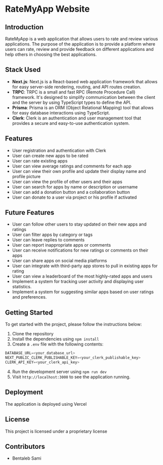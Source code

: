 # RateMyApp Website

## Introduction

RateMyApp is a web application that allows users to rate and review various applications. The purpose of the application is to provide a platform where users can rate, review and provide feedback on different applications and help others in choosing the best applications.

## Stack Used

- **Next.js**: Next.js is a React-based web application framework that allows for easy server-side rendering, routing, and API routes creation.
- **TRPC**: TRPC is a small and fast RPC (Remote Procedure Call) framework. It's designed to simplify communication between the client and the server by using TypeScript types to define the API.
- **Prisma**: Prisma is an ORM (Object Relational Mapping) tool that allows for easy database interactions using TypeScript.
- **Clerk**: Clerk is an authentication and user management tool that provides a secure and easy-to-use authentication system.

## Features

- User registration and authentication with Clerk
- User can create new apps to be rated
- User can rate existing apps
- User can view average ratings and comments for each app
- User can view their own profile and update their display name and profile picture
- User can view the profile of other users and their apps
- User can search for apps by name or description or username
- User can add a donation button and a collaboration button
- User can donate to a user via project or his profile if activated

## Future Features

- User can follow other users to stay updated on their new apps and ratings
- User can filter apps by category or tags
- User can leave replies to comments
- User can report inappropriate apps or comments
- User can receive notifications for new ratings or comments on their apps
- User can share apps on social media platforms
- User can integrate with third-party app stores to pull in existing apps for rating
- User can view a leaderboard of the most highly-rated apps and users
- Implement a system for tracking user activity and displaying user statistics.
- Implement a system for suggesting similar apps based on user ratings and preferences.

## Getting Started

To get started with the project, please follow the instructions below:

1. Clone the repository
2. Install the dependencies using `npm install`
3. Create a `.env` file with the following contents:

```javascript
DATABASE_URL=<your_database_url>
NEXT_PUBLIC_CLERK_PUBLISHABLE_KEY=<your_clerk_publishable_key>
CLERK_API_KEY=<your_clerk_api_key>
```

4. Run the development server using `npm run dev`
5. Visit `http://localhost:3000` to see the application running.

## Deployment

The application is deployed using Vercel

## License

This project is licensed under a proprietary license

## Contributors

- Bentaleb Sami
